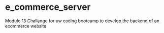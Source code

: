 # e_commerce_server
Module 13 Challange for uw coding bootcamp to develop the backend of an ecommerce website
